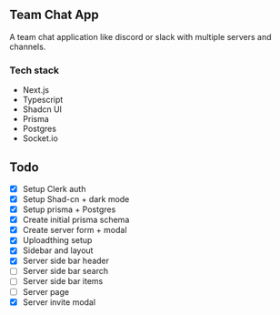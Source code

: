 ## Team Chat App

A team chat application like discord or slack with multiple servers and channels.

### Tech stack

* Next.js
* Typescript
* Shadcn UI
* Prisma
* Postgres
* Socket.io

## Todo

* [X] Setup Clerk auth
* [X] Setup Shad-cn + dark mode
* [X] Setup prisma + Postgres
* [X] Create initial prisma schema
* [X] Create server form + modal
* [X] Uploadthing setup
* [X] Sidebar and layout
* [X] Server side bar header
* [ ] Server side bar search
* [ ] Server side bar items
* [ ] Server page
* [X] Server invite modal
